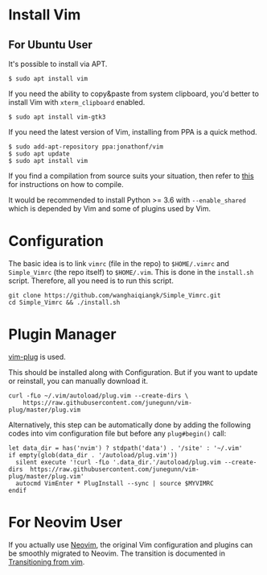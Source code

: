 # Install Vim

## For Ubuntu User

It's possible to install via APT.

```shell
$ sudo apt install vim
```

If you need the ability to copy&paste from system clipboard, you'd better to install Vim with `xterm_clipboard` enabled.

```shell
$ sudo apt install vim-gtk3
```

If you need the latest version of Vim, installing from PPA is a quick method.

```shell
$ sudo add-apt-repository ppa:jonathonf/vim
$ sudo apt update
$ sudo apt install vim
```

If you find a compilation from source suits your situation, then refer to [this](https://www.vim.org/git.php) for instructions on how to compile.

It would be recommended to install Python >= 3.6 with `--enable_shared` which is depended by Vim and some of plugins used by Vim.

# Configuration

The basic idea is to link `vimrc` (file in the repo) to `$HOME/.vimrc` and `Simple_Vimrc` (the repo itself) to `$HOME/.vim`. This is done in the `install.sh` script. Therefore, all you need is to run this script.

```shell
git clone https://github.com/wanghaiqiangk/Simple_Vimrc.git
cd Simple_Vimrc && ./install.sh
```

# Plugin Manager

[vim-plug](https://github.com/junegunn/vim-plug) is used.

This should be installed along with Configuration. But if you want to update or reinstall, you can manually download it.

```shell
curl -fLo ~/.vim/autoload/plug.vim --create-dirs \
    https://raw.githubusercontent.com/junegunn/vim-plug/master/plug.vim
```

Alternatively, this step can be automatically done by adding the following codes into vim configuration file but before any `plug#begin()` call:

```vimscript
let data_dir = has('nvim') ? stdpath('data') . '/site' : '~/.vim'
if empty(glob(data_dir . '/autoload/plug.vim'))
  silent execute '!curl -fLo '.data_dir.'/autoload/plug.vim --create-dirs  https://raw.githubusercontent.com/junegunn/vim-plug/master/plug.vim'
  autocmd VimEnter * PlugInstall --sync | source $MYVIMRC
endif
```

# For Neovim User

If you actually use [Neovim](https://neovim.io/), the original Vim configuration and plugins can be smoothly migrated to Neovim. The transition is documented in [Transitioning from vim](https://neovim.io/doc/user/nvim.html#nvim-from-vim).
